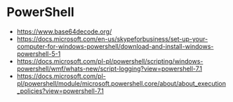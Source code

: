 # PowerShell

* https://www.base64decode.org/
* https://docs.microsoft.com/en-us/skypeforbusiness/set-up-your-computer-for-windows-powershell/download-and-install-windows-powershell-5-1
* https://docs.microsoft.com/pl-pl/powershell/scripting/windows-powershell/wmf/whats-new/script-logging?view=powershell-7.1
* https://docs.microsoft.com/pl-pl/powershell/module/microsoft.powershell.core/about/about_execution_policies?view=powershell-7.1
